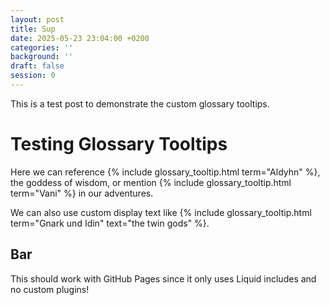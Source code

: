 ```yaml
---
layout: post
title: Sup
date: 2025-05-23 23:04:00 +0200
categories: ''
background: ''
draft: false
session: 0
---
```


This is a test post to demonstrate the custom glossary tooltips.

# Testing Glossary Tooltips

Here we can reference {% include glossary_tooltip.html term="Aldyhn" %}, the goddess of wisdom, or mention {% include glossary_tooltip.html term="Vani" %} in our adventures.

We can also use custom display text like {% include glossary_tooltip.html term="Gnark und Idin" text="the twin gods" %}.

## Bar

This should work with GitHub Pages since it only uses Liquid includes and no custom plugins!

